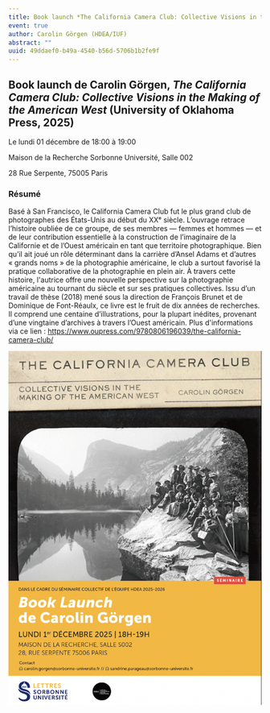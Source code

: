 ```yaml
---
title: Book launch *The California Camera Club: Collective Visions in the Making of the American West*
event: true
author: Carolin Görgen (HDEA/IUF)
abstract: ""
uuid: 49ddaef0-b49a-4540-b56d-5706b1b2fe9f
---
```


## Book launch de Carolin Görgen, *The California Camera Club: Collective Visions in the Making of the American West* (University of Oklahoma Press, 2025)

Le lundi 01 décembre de 18:00 à 19:00

Maison de la Recherche Sorbonne Université, Salle 002

28 Rue Serpente, 75005 Paris


### Résumé

Basé à San Francisco, le California Camera Club fut le plus grand club de photographes des États-Unis au début du XXᵉ siècle. L’ouvrage retrace l’histoire oubliée de ce groupe, de ses membres — femmes et hommes — et de leur contribution essentielle à la construction de l’imaginaire de la Californie et de l’Ouest américain en tant que territoire photographique. Bien qu’il ait joué un rôle déterminant dans la carrière d’Ansel Adams et d’autres « grands noms » de la photographie américaine, le club a surtout favorisé la pratique collaborative de la photographie en plein air. À travers cette histoire, l'autrice offre une nouvelle perspective sur la photographie américaine au tournant du siècle et sur ses pratiques collectives. 
Issu d’un travail de thèse (2018) mené sous la direction de François Brunet et de Dominique de Font-Réaulx, ce livre est le fruit de dix années de recherches. Il comprend une centaine d’illustrations, pour la plupart inédites, provenant d’une vingtaine d’archives à travers l’Ouest américain. 
Plus d'informations via ce lien : https://www.oupress.com/9780806196039/the-california-camera-club/


![small](Club.jpg)
